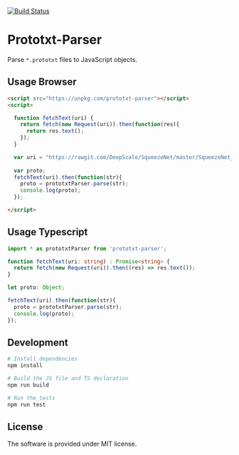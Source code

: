 [![Build Status](https://travis-ci.org/chaosmail/prototxt-parser.svg?branch=master)](https://travis-ci.org/chaosmail/prototxt-parser)

# Prototxt-Parser

Parse `*.prototxt` files to JavaScript objects.

## Usage Browser

```html
<script src="https://unpkg.com/prototxt-parser"></script>
<script>

  function fetchText(uri) {
    return fetch(new Request(uri)).then(function(res){
      return res.text();
    });
  }

  var uri = "https://rawgit.com/DeepScale/SqueezeNet/master/SqueezeNet_v1.1/deploy.prototxt";
  
  var proto;
  fetchText(uri).then(function(str){
    proto = prototxtParser.parse(str);
    console.log(proto);
  });

</script>
```

## Usage Typescript

```typescript
import * as prototxtParser from 'prototxt-parser';

function fetchText(uri: string) : Promise<string> {
  return fetch(new Request(uri)).then((res) => res.text());
}

let proto: Object;

fetchText(uri).then(function(str){
  proto = prototxtParser.parse(str);
  console.log(proto);
});

```

## Development

```sh
# Install dependencies
npm install

# Build the JS file and TS declaration
npm run build

# Run the tests
npm run test
```


## License

The software is provided under MIT license.